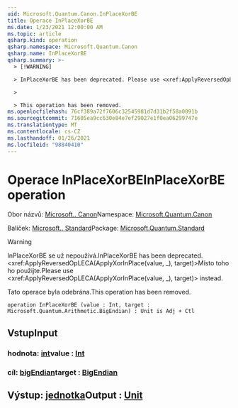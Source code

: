 ```yaml
---
uid: Microsoft.Quantum.Canon.InPlaceXorBE
title: Operace InPlaceXorBE
ms.date: 1/23/2021 12:00:00 AM
ms.topic: article
qsharp.kind: operation
qsharp.namespace: Microsoft.Quantum.Canon
qsharp.name: InPlaceXorBE
qsharp.summary: >-
  > [!WARNING]

  > InPlaceXorBE has been deprecated. Please use <xref:ApplyReversedOpLECA(ApplyXorInPlace(value, _), target)> instead.

  >

  > This operation has been removed.
ms.openlocfilehash: 76cf389a72f7606c32545981d7d31b2f58a0091b
ms.sourcegitcommit: 71605ea9cc630e84e7ef29027e1f0ea06299747e
ms.translationtype: MT
ms.contentlocale: cs-CZ
ms.lasthandoff: 01/26/2021
ms.locfileid: "98840410"
---
```

# <a name="inplacexorbe-operation"></a><span data-ttu-id="621bc-102">Operace InPlaceXorBE</span><span class="sxs-lookup"><span data-stu-id="621bc-102">InPlaceXorBE operation</span></span>

<span data-ttu-id="621bc-103">Obor názvů: [Microsoft.. Canon](xref:Microsoft.Quantum.Canon)</span><span class="sxs-lookup"><span data-stu-id="621bc-103">Namespace: [Microsoft.Quantum.Canon](xref:Microsoft.Quantum.Canon)</span></span>

<span data-ttu-id="621bc-104">Balíček: [Microsoft.. Standard](https://nuget.org/packages/Microsoft.Quantum.Standard)</span><span class="sxs-lookup"><span data-stu-id="621bc-104">Package: [Microsoft.Quantum.Standard](https://nuget.org/packages/Microsoft.Quantum.Standard)</span></span>


> [!WARNING]
> <span data-ttu-id="621bc-105">InPlaceXorBE se už nepoužívá.</span><span class="sxs-lookup"><span data-stu-id="621bc-105">InPlaceXorBE has been deprecated.</span></span> <span data-ttu-id="621bc-106"><xref:ApplyReversedOpLECA(ApplyXorInPlace(value, _), target)>Místo toho ho použijte.</span><span class="sxs-lookup"><span data-stu-id="621bc-106">Please use <xref:ApplyReversedOpLECA(ApplyXorInPlace(value, _), target)> instead.</span></span>
>
> <span data-ttu-id="621bc-107">Tato operace byla odebrána.</span><span class="sxs-lookup"><span data-stu-id="621bc-107">This operation has been removed.</span></span>



```qsharp
operation InPlaceXorBE (value : Int, target : Microsoft.Quantum.Arithmetic.BigEndian) : Unit is Adj + Ctl
```


## <a name="input"></a><span data-ttu-id="621bc-108">Vstup</span><span class="sxs-lookup"><span data-stu-id="621bc-108">Input</span></span>

### <a name="value--int"></a><span data-ttu-id="621bc-109">hodnota: [int](xref:microsoft.quantum.lang-ref.int)</span><span class="sxs-lookup"><span data-stu-id="621bc-109">value : [Int](xref:microsoft.quantum.lang-ref.int)</span></span>




### <a name="target--bigendian"></a><span data-ttu-id="621bc-110">cíl: [bigEndian](xref:Microsoft.Quantum.Arithmetic.BigEndian)</span><span class="sxs-lookup"><span data-stu-id="621bc-110">target : [BigEndian](xref:Microsoft.Quantum.Arithmetic.BigEndian)</span></span>





## <a name="output--unit"></a><span data-ttu-id="621bc-111">Výstup: [jednotka](xref:microsoft.quantum.lang-ref.unit)</span><span class="sxs-lookup"><span data-stu-id="621bc-111">Output : [Unit](xref:microsoft.quantum.lang-ref.unit)</span></span>

